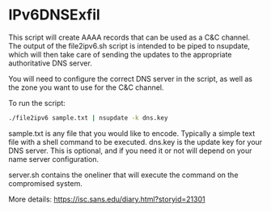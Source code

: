# IPv6DNSExfil

This script will create AAAA records that can be used as a C&C channel.
The output of the file2ipv6.sh script is intended to be piped to nsupdate,
which will then take care of sending the updates to the appropriate 
authoritative DNS server.

You will need to configure the correct DNS server in the script, as well as 
the zone you want to use for the C&C channel.

To run the script:

```bash
./file2ipv6 sample.txt | nsupdate -k dns.key  
```

sample.txt is any file that you would like to encode. Typically a simple 
text file with a shell command to be executed.
dns.key is the update key for your DNS server. This is optional, and if you need it or not will depend on your name server configuration.

server.sh contains the oneliner that will execute the command on the compromised system.

More details: <https://isc.sans.edu/diary.html?storyid=21301>
